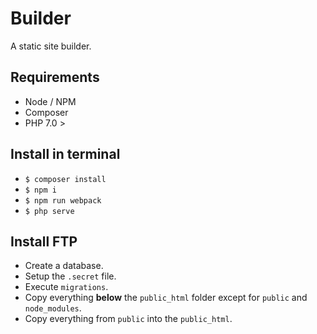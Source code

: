 # Builder
A static site builder.

## Requirements
- Node / NPM
- Composer
- PHP 7.0 >

## Install in terminal
- ```$ composer install```
- ```$ npm i```
- ```$ npm run webpack ```
- ```$ php serve```

## Install FTP
- Create a database.
- Setup the ```.secret``` file.
- Execute ```migrations```.
- Copy everything **below** the ```public_html``` folder except for ```public``` and ```node_modules```.
- Copy everything from ```public``` into the ```public_html```.
